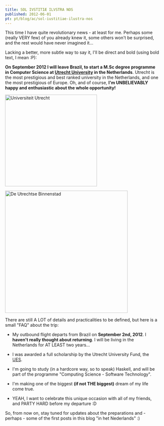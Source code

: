 ```yaml
---
title: SOL IVSTITIÆ ILVSTRA NOS
published: 2012-06-01
pt: pt/blog/ac/sol-iustitiae-ilustra-nos
---
```


This time I have quite revolutionary news - at least for me. Perhaps some (really VERY few) of you already knew it,
some others won't be surprised, and the rest would have never imagined it...

Lacking a better, more subtle way to say it, I'll be direct and bold (using bold text, I mean :P):

**On September 2012 I will leave Brazil,
to start a M.Sc degree programme in Computer Science at [Utrecht University][1] in the Netherlands**.
Utrecht is the most prestigious and best ranked university in the Netherlands, and one the most prestigious of Europe.
Oh, and of course, **I'm UNBELIEVABLY happy and enthusiastic about the whole opportunity!**

<div id="imgdiv-uu"><style type="text/css" scoped> #imgdiv-uu img { width:300px };</style>

 ![Universiteit Utrecht](/files/imgs/2012-05_uu.jpg)

</div>

<div id="imgdiv-ng"><style type="text/css" scoped> #imgdiv-ng img { width:400px };</style>

 ![De Utrechtse Binnenstad](/files/imgs/2012-05_binnenstad.jpg)

</div>

<!--more-->

There are still A LOT of details and practicalities to be defined, but here is a small "FAQ" about the trip:

  * My outbound flight departs from Brazil on **September 2nd, 2012**.
    I **haven't really thought about returning**. I will be living in the Netherlands for AT LEAST two years...

  * I was awarded a full scholarship by the Utrecht University Fund, the [UES][2].

  * I'm going to study (in a hardcore way, so to speak) Haskell,
    and will be part of the programme "Computing Science - Software Technology".

  * I'm making one of the biggest **(if not THE biggest)** dream of my life come true.

  * YEAH, I want to celebrate this unique occasion with all of my friends, and PARTY HARD before my departure :D

So, from now on,
stay tuned for updates about the preparations and - perhaps - some of the first posts in this blog "in het Nederlands" :)

[1]: <http://www.uu.nl>
[2]: <http://www.uu.nl/university/international-students/en/financialmatters/grantsandscholarships/Pages/utrechtexcellencescholarships.aspx>
